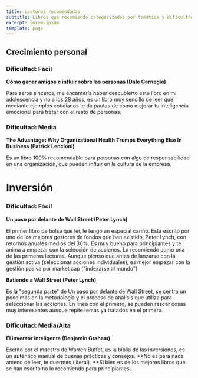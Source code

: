 ```yaml
---
title: Lecturas recomendadas
subtitle: Libros que recomiendo categorizados por temática y dificultad
excerpt: lorem-ipsum
template: page
---
```

## Crecimiento personal

### Dificultad: Fácil

**Cómo ganar amigos e influir sobre las personas (Dale Carnegie)**

Para seros sinceros, me encantaría haber descubierto este libro en mi adolescencia y no a los 28 años, es un libro muy sencillo de leer que mediante ejemplos cotidianos te da pautas de como mejorar tu inteligencia emocional para tratar con el resto de personas.

### Dificultad: Media

**The Advantage: Why Organizational Health Trumps Everything Else In Business (Patrick Lencioni)**

Es un libro 100% recomendable para personas con algo de responsabilidad en una organización, que pueden influir en la cultura de la empresa.

##

# Inversión

### Dificultad: Fácil

**Un paso por delante de Wall Street (Peter Lynch)**

El primer libro de bolsa que leí, le tengo un especial cariño. Está escrito por uno de los mejores gestores de fondos que han existido, Peter Lynch, con retornos anuales medios del 30%. Es muy bueno para principiantes y te anima a empezar con la selección de acciones. Lo recomiendo como una de las primeras lecturas. Aunque pienso que antes de lanzarse con la gestión activa (seleccionar acciones individuales), es mejor empezar con la gestión pasiva por market cap ("indexarse al mundo")

**Batiendo a Wall Street (Peter Lynch)**

Es la "segunda parte" de Un paso por delante de Wall Street, se centra un poco más en la metodología y el proceso de análisis que utiliza para seleccionar las acciones. En línea con el primero, se pueden rascar cosas muy interesantes aunque repite temas ya tratados en el primero.

### Dificultad: Media/Alta

**El inversor inteligente (Benjamin Graham)**

Escrito por el maestro de Warren Buffet, es la biblia de las inversiones, es un auténtico manual de buenas prácticas y consejos. \*\*No es para nada ameno de leer, te duermes (literal). \*\*Si bien es de los mejores libros que se han escrito no lo recomiendo para principiantes.
